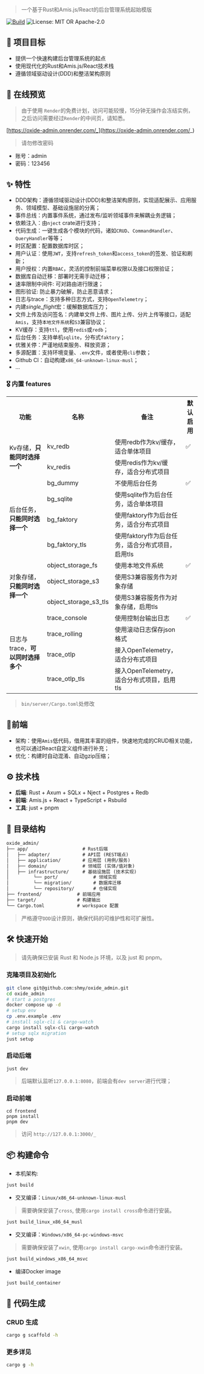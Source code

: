 > 一个基于Rust和Amis.js/React的后台管理系统起始模版

[![Build](https://github.com/shmy/oxide_admin/actions/workflows/build.yaml/badge.svg)](https://github.com/shmy/oxide_admin/actions/workflows/build.yaml)
![License: MIT OR Apache-2.0](https://img.shields.io/badge/license-MIT%20OR%20Apache--2.0-blue)

## 🎯 项目目标
- 提供一个快速构建后台管理系统的起点
- 使用现代化的Rust和Amis.js/React技术栈
- 遵循领域驱动设计(DDD)和整洁架构原则

## 👀 在线预览
> 由于使用 `Render`的免费计划，访问可能较慢，15分钟无操作会冻结实例，之后访问需要经过`Render`的中间页，请知悉。

[https://oxide-admin.onrender.com/_](https://oxide-admin.onrender.com/_)
> 请勿修改密码

- 账号：admin
- 密码：123456


## ✨ 特性
- DDD架构：遵循领域驱动设计(DDD)和整洁架构原则，实现适配展示、应用服务、领域模型、基础设施层的分离；
- 事件总线：内置事件系统，通过发布/监听领域事件来解耦业务逻辑；
- 依赖注入：由`nject` crate进行支持；
- 代码生成：一键生成各个模块的代码，诸如`CRUD`、`CommandHandler`、`QueryHandler`等等；
- 时区配置：配置数据库时区；
- 用户认证：使用`JWT`，支持`refresh_token`和`access_token`的签发、验证和刷新；
- 用户授权：内置`RBAC`，灵活的控制前端菜单权限以及接口权限验证；
- 数据库自动迁移：部署时无需手动迁移；
- 速率限制中间件: 可对路由进行限速；
- 图形验证: 防止暴力破解，防止恶意请求；
- 日志与trace：支持多种日志方式，支持`OpenTelemetry`；
- 内建*single_flight*宏：缓解数据库压力；
- 文件上传及访问签名：内建单文件上传、图片上传、分片上传等接口，适配`Amis`，支持`本地文件系统`和`S3`兼容协议；
- KV缓存：支持`ttl`，使用`redis`或`redb`；
- 后台任务：支持单机`sqlite`，分布式`faktory`；
- 优雅关停：严谨地结束服务、释放资源；
- 多源配置：支持环境变量、`.env`文件，或者使用`cli`参数；
- Github CI：自动构建`x86_64-unknown-linux-musl`；
- ...


### 🎖️ 内置 features
<table>
    <tr>
        <th>功能</th>
        <th>名称</th>
        <th>备注</th>
        <th>默认启用</th>
    </tr>
    <tr>
        <td rowspan="2">Kv存储，<b>只能同时选择一个</b></td>
        <td>kv_redb</td>
        <td>使用redb作为kv/缓存，适合单体项目</td>
        <td>✅</td>
    </tr>
    <tr>
        <td>kv_redis</td>
        <td>使用redis作为kv/缓存，适合分布式项目</td>
        <td></td>
    </tr>
    <tr>
        <td rowspan="4">后台任务，<b>只能同时选择一个</b></td>
        <td>bg_dummy</td>
        <td>不使用后台任务</td>
        <td>✅</td>
    </tr>
    <tr>
        <td>bg_sqlite</td>
        <td>使用sqlite作为后台任务，适合单体项目</td>
        <td></td>
    </tr>
    <tr>
        <td>bg_faktory</td>
        <td>使用faktory作为后台任务，适合分布式项目</td>
        <td></td>
    </tr>
    <tr>
        <td>bg_faktory_tls</td>
        <td>使用faktory作为后台任务，适合分布式项目，启用tls</td>
        <td></td>
    </tr>
    <tr>
        <td rowspan="3">对象存储，<b>只能同时选择一个</b></td>
        <td>object_storage_fs</td>
        <td>使用本地文件系统</td>
        <td>✅</td>
    </tr>
    <tr>
        <td>object_storage_s3</td>
        <td>使用S3兼容服务作为对象存储</td>
    </tr>
    <tr>
        <td>object_storage_s3_tls</td>
        <td>使用S3兼容服务作为对象存储，启用tls</td>
    </tr>
    <tr>
        <td rowspan="4">日志与trace，<b>可以同时选择多个</b></td>
        <td>trace_console</td>
        <td>使用控制台输出日志</td>
        <td>✅</td>
    </tr>
    <tr>
        <td>trace_rolling</td>
        <td>使用滚动日志保存json格式</td>
        <td></td>
    </tr>
    <tr>
        <td>trace_otlp</td>
        <td>接入OpenTelemetry，适合分布式项目</td>
        <td></td>
    </tr>
    <tr>
        <td>trace_otlp_tls</td>
        <td>接入OpenTelemetry，适合分布式项目，启用tls</td>
        <td></td>
    </tr>
</table>

> `bin/server/Cargo.toml`处修改

## 🎈前端
- 架构：使用`Amis`低代码，借用其丰富的组件，快速地完成的CRUD相关功能，也可以通过React自定义组件进行补充；
- 优化：构建时自动混淆、自动gzip压缩；

## ⚙️ 技术栈
- **后端**: Rust + Axum + SQLx + Nject + Postgres + Redb
- **前端**: Amis.js + React + TypeScript + Rsbuild
- **工具**: just + pnpm


## 📁 目录结构

```txt
oxide_admin/
├── app/                    # Rust后端
│   ├── adapter/            # API层 (REST端点)
│   ├── application/        # 应用层 (用例/服务)
│   ├── domain/             # 领域层 (实体/值对象)
│   ├── infrastructure/     # 基础设施层 (技术实现)
│         └── port/             # 领域实现
│         └── migration/        # 数据库迁移
│         └── repository/       # 仓储实现
├── frontend/             # 前端应用
├── target/               # 构建输出
└── Cargo.toml            # workspace 配置
```
> 严格遵守`DDD`设计原则，确保代码的可维护性和可扩展性。

## 🛠️ 快速开始
> 请先确保已安装 Rust 和 Node.js 环境，以及 just 和 pnpm。

### 克隆项目及初始化
```bash
git clone git@github.com:shmy/oxide_admin.git
cd oxide_admin
# start a postgres
docker compose up -d
# setup env
cp .env.example .env
# install sqlx-cli & cargo-watch
cargo install sqlx-cli cargo-watch
# setup sqlx migration
just setup
```
### 启动后端
```base
just dev
```
> 后端默认监听`127.0.0.1:8080`，前端会有`dev server`进行代理；

### 启动前端
```base
cd frontend
pnpm install
pnpm dev
```
> 访问 `http://127.0.0.1:3000/_`

## 📦 构建命令
- 本机架构:
```bash
just build
```
- 交叉编译：`Linux/x86_64-unknown-linux-musl`
> 需要确保安装了`cross`, 使用`cargo install cross`命令进行安装。
```bash
just build_linux_x86_64_musl
```
- 交叉编译：`Windows/x86_64-pc-windows-msvc`
> 需要确保安装了`xwin`, 使用`cargo install cargo-xwin`命令进行安装。
```bash
just build_windows_x86_64_msvc
```
- 编译Docker image
```bash
just build_container
```

## 📃 代码生成
### CRUD 生成
```bash
cargo g scaffold -h
```

### 更多详见
```bash
cargo g -h
```
